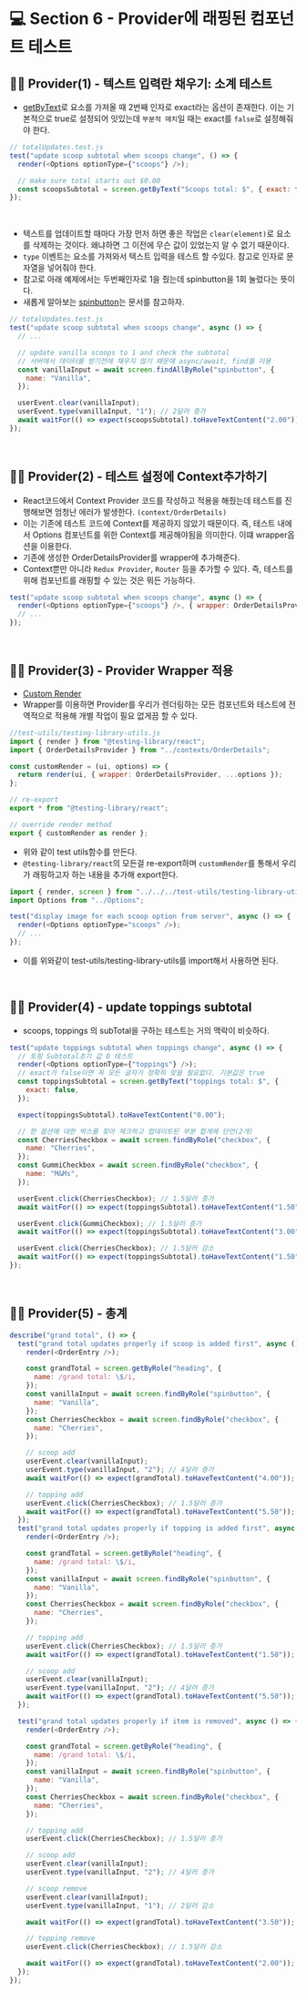 # 💻 Section 6 - Provider에 래핑된 컴포넌트 테스트

## 🧑‍💻 Provider(1) - 텍스트 입력란 채우기: 소계 테스트

- [getByText](https://testing-library.com/docs/queries/bytext/)로 요소를 가져올 때 2번째 인자로 exact라는 옵션이 존재한다. 이는 기본적으로 true로 설정되어 잇있는데 `부분적 매치`일 때는 exact를 `false`로 설정해줘야 한다.

```js
// totalUpdates.test.js
test("update scoop subtotal when scoops change", () => {
  render(<Options optionType={"scoops"} />);

  // make sure total starts out $0.00
  const scoopsSubtotal = screen.getByText("Scoops total: $", { exact: false });
});
```

<br />

- 텍스트를 업데이트할 때마다 가장 먼저 하면 좋은 작업은 `clear(element)`로 요소를 삭제하는 것이다. 왜냐하면 그 이전에 무슨 값이 있었는지 알 수 없기 때문이다.
- `type` 이벤트는 요소를 가져와서 텍스트 입력을 테스트 할 수있다. 참고로 인자로 문자열을 넣어줘야 한다.
- 참고로 아래 예제에서는 두번째인자로 1을 줬는데 spinbutton을 1회 눌렀다는 뜻이다.
- 새롭게 알아보는 [spinbutton](https://developer.mozilla.org/en-US/docs/Web/Accessibility/ARIA/Roles/spinbutton_role)는 문서를 참고하자.

```js
// totalUpdates.test.js
test("update scoop subtotal when scoops change", async () => {
  // ...

  // update vanilla scoops to 1 and check the subtotal
  // 서버에서 데이터를 받기전에 채우지 않기 때문에 async/await, find를 이용
  const vanillaInput = await screen.findAllByRole("spinbutton", {
    name: "Vanilla",
  });

  userEvent.clear(vanillaInput);
  userEvent.type(vanillaInput, "1"); // 2달러 증가
  await waitFor(() => expect(scoopsSubtotal).toHaveTextContent("2.00"));
});
```

<br />

## 🧑‍💻 Provider(2) - 테스트 설정에 Context추가하기

- React코드에서 Context Provider 코드를 작성하고 적용을 해줬는데 테스트를 진행해보면 엄청난 에러가 발생한다. `(context/OrderDetails)`
- 이는 기존에 테스트 코드에 Context를 제공하지 않았기 때문이다. 즉, 테스트 내에서 Options 컴포넌트를 위한 Context를 제공해야됨을 의미한다. 이떄 wrapper옵션을 이용한다.
- 기존에 생성한 OrderDetailsProvider를 wrapper에 추가해준다.
- Context뿐만 아니라 `Redux Provider`, `Router` 등을 추가할 수 있다. 즉, 테스트를 위해 컴포넌트를 래핑할 수 있는 것은 뭐든 가능하다.

```js
test("update scoop subtotal when scoops change", async () => {
  render(<Options optionType={"scoops"} />, { wrapper: OrderDetailsProvider });
  // ...
});
```

<br />

## 🧑‍💻 Provider(3) - Provider Wrapper 적용

- [Custom Render](https://testing-library.com/docs/react-testing-library/setup/#custom-render)
- Wrapper를 이용하면 Provider를 우리가 렌더링하는 모든 컴포넌트와 테스트에 전역적으로 적용해 개별 작업이 필요 없게끔 할 수 있다.

```js
//test-utils/testing-library-utils.js
import { render } from "@testing-library/react";
import { OrderDetailsProvider } from "../contexts/OrderDetails";

const customRender = (ui, options) => {
  return render(ui, { wrapper: OrderDetailsProvider, ...options });
};

// re-export
export * from "@testing-library/react";

// override render method
export { customRender as render };
```

- 위와 같이 test utils함수를 만든다.
- `@testing-library/react`의 모든걸 re-export하며 `customRender`를 통해서 우리가 래핑하고자 하는 내용을 추가해 export한다.

```js
import { render, screen } from "../../../test-utils/testing-library-utils";
import Options from "../Options";

test("display image for each scoop option from server", async () => {
  render(<Options optionType="scoops" />);
  // ...
});
```

- 이를 위와같이 test-utils/testing-library-utils를 import해서 사용하면 된다.

<br />

## 🧑‍💻 Provider(4) - update toppings subtotal

- scoops, toppings 의 subTotal을 구하는 테스트는 거의 맥락이 비슷하다.

```js
test("update toppings subtotal when toppings change", async () => {
  // 토핑 Subtotal초기 값 0 테스트
  render(<Options optionType={"toppings"} />);
  // exact가 false이면 꼭 모든 글자가 정확히 맞을 필요없다. 기본값은 true
  const toppingsSubtotal = screen.getByText("toppings total: $", {
    exact: false,
  });

  expect(toppingsSubtotal).toHaveTextContent("0.00");

  // 한 옵션에 대한 박스를 찾아 체크하고 업데이트된 부분 합계에 단언(2개)
  const CherriesCheckbox = await screen.findByRole("checkbox", {
    name: "Cherries",
  });
  const GummiCheckbox = await screen.findByRole("checkbox", {
    name: "M&Ms",
  });

  userEvent.click(CherriesCheckbox); // 1.5달러 증가
  await waitFor(() => expect(toppingsSubtotal).toHaveTextContent("1.50"));

  userEvent.click(GummiCheckbox); // 1.5달러 증가
  await waitFor(() => expect(toppingsSubtotal).toHaveTextContent("3.00"));

  userEvent.click(CherriesCheckbox); // 1.5달러 감소
  await waitFor(() => expect(toppingsSubtotal).toHaveTextContent("1.50"));
});
```

<br />

## 🧑‍💻 Provider(5) - 총계

```js
describe("grand total", () => {
  test("grand total updates properly if scoop is added first", async () => {
    render(<OrderEntry />);

    const grandTotal = screen.getByRole("heading", {
      name: /grand total: \$/i,
    });
    const vanillaInput = await screen.findByRole("spinbutton", {
      name: "Vanilla",
    });
    const CherriesCheckbox = await screen.findByRole("checkbox", {
      name: "Cherries",
    });

    // scoop add
    userEvent.clear(vanillaInput);
    userEvent.type(vanillaInput, "2"); // 4달러 증가
    await waitFor(() => expect(grandTotal).toHaveTextContent("4.00"));

    // topping add
    userEvent.click(CherriesCheckbox); // 1.5달러 증가
    await waitFor(() => expect(grandTotal).toHaveTextContent("5.50"));
  });
  test("grand total updates properly if topping is added first", async () => {
    render(<OrderEntry />);

    const grandTotal = screen.getByRole("heading", {
      name: /grand total: \$/i,
    });
    const vanillaInput = await screen.findByRole("spinbutton", {
      name: "Vanilla",
    });
    const CherriesCheckbox = await screen.findByRole("checkbox", {
      name: "Cherries",
    });

    // topping add
    userEvent.click(CherriesCheckbox); // 1.5달러 증가
    await waitFor(() => expect(grandTotal).toHaveTextContent("1.50"));

    // scoop add
    userEvent.clear(vanillaInput);
    userEvent.type(vanillaInput, "2"); // 4달러 증가
    await waitFor(() => expect(grandTotal).toHaveTextContent("5.50"));
  });

  test("grand total updates properly if item is removed", async () => {
    render(<OrderEntry />);

    const grandTotal = screen.getByRole("heading", {
      name: /grand total: \$/i,
    });
    const vanillaInput = await screen.findByRole("spinbutton", {
      name: "Vanilla",
    });
    const CherriesCheckbox = await screen.findByRole("checkbox", {
      name: "Cherries",
    });

    // topping add
    userEvent.click(CherriesCheckbox); // 1.5달러 증가

    // scoop add
    userEvent.clear(vanillaInput);
    userEvent.type(vanillaInput, "2"); // 4달러 증가

    // scoop remove
    userEvent.clear(vanillaInput);
    userEvent.type(vanillaInput, "1"); // 2달러 감소

    await waitFor(() => expect(grandTotal).toHaveTextContent("3.50"));

    // topping remove
    userEvent.click(CherriesCheckbox); // 1.5달러 감소

    await waitFor(() => expect(grandTotal).toHaveTextContent("2.00"));
  });
});
```
